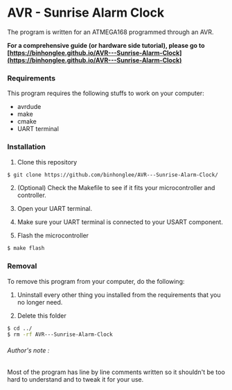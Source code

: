# AVR - Sunrise Alarm Clock

The program is written for an ATMEGA168 programmed through an AVR.

**For a comprehensive guide (or hardware side tutorial), please go to [https://binhonglee.github.io/AVR---Sunrise-Alarm-Clock](https://binhonglee.github.io/AVR---Sunrise-Alarm-Clock)**

### Requirements

This program requires the following stuffs to work on your computer:
- avrdude
- make
- cmake
- UART terminal

### Installation

1. Clone this repository
```sh
$ git clone https://github.com/binhonglee/AVR---Sunrise-Alarm-Clock/
```

2. (Optional) Check the Makefile to see if it fits your microcontroller and controller.

3. Open your UART terminal.

4. Make sure your UART terminal is connected to your USART component.

5. Flash the microcontroller
```sh
$ make flash
```

### Removal

To remove this program from your computer, do the following:

1. Uninstall every other thing you installed from the requirements that you no longer need.

2. Delete this folder
```sh
$ cd ../
$ rm -rf AVR---Sunrise-Alarm-Clock
```

###### Author's note :
Most of the program has line by line comments written so it shouldn't be too hard to understand and to tweak it for your use.
